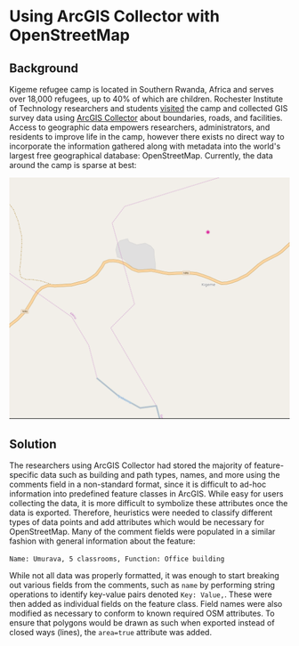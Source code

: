 # Using ArcGIS Collector with OpenStreetMap

## Background
Kigeme refugee camp is located in Southern Rwanda, Africa and serves over 18,000 refugees, up to 40% of which are children. Rochester Institute of Technology researchers and students [visited](https://www.rit.edu/news/story.php?id=54486) the camp and collected GIS survey data using [ArcGIS Collector](http://www.esri.com/products/collector-for-arcgis) about boundaries, roads, and facilities. Access to geographic data empowers researchers, administrators, and residents to improve life in the camp, however there exists no direct way to incorporate the information gathered along with metadata into the world's largest free geographical database: OpenStreetMap. Currently, the data around the camp is sparse at best:

![](https://github.com/kwm4385/ArcGIS_collector2OSM/raw/master/Screenshots/before.PNG)

## Solution
The researchers using ArcGIS Collector had stored the majority of feature-specific data such as building and path types, names, and more using the comments field in a non-standard format, since it is difficult to ad-hoc information into predefined feature classes in ArcGIS. While easy for users collecting the data, it is more difficult to symbolize these attributes once the data is exported. Therefore, heuristics were needed to classify different types of data points and add attributes which would be necessary for OpenStreetMap. Many of the comment fields were populated in a similar fashion with general information about the feature:

```Name: Umurava, 5 classrooms, Function: Office building```

While not all data was properly formatted, it was enough to start breaking out various fields from the comments, such as `name` by performing string operations to identify key-value pairs denoted `Key: Value,`. These were then added as individual fields on the feature class. Field names were also modified as necessary to conform to known required OSM attributes. To ensure that polygons would be drawn as such when exported instead of closed ways (lines), the `area=true` attribute was added. 
